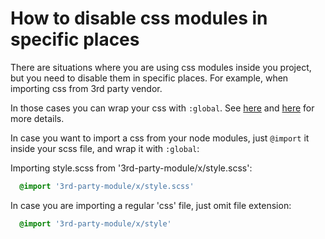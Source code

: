 # How to disable css modules in specific places

There are situations where you are using css modules inside you project, but you need to disable them in specific places. For example, when importing css from 3rd party vendor.

In those cases you can wrap your css with `:global`. See [here](https://github.com/css-modules/css-modules#exceptions) and [here](https://github.com/css-modules/css-modules#usage-with-preprocessors) for more details.

In case you want to import a css from your node modules, just `@import` it inside your scss file, and wrap it with `:global`:

Importing style.scss from '3rd-party-module/x/style.scss':

```scss
  @import '3rd-party-module/x/style.scss'
```

In case you are importing a regular 'css' file, just omit file extension:

```scss
  @import '3rd-party-module/x/style'
```
